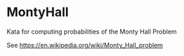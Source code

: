 # MontyHall
Kata for computing probabilities of the Monty Hall Problem

See https://en.wikipedia.org/wiki/Monty_Hall_problem
